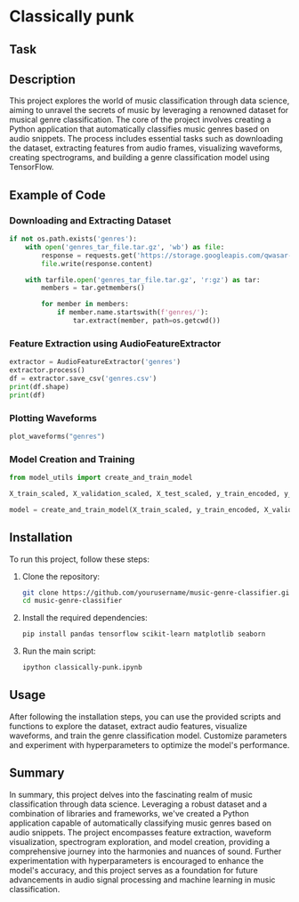 # Classically punk

## Task

## Description

This project explores the world of music classification through data science, aiming to unravel the secrets of music by leveraging a renowned dataset for musical genre classification. The core of the project involves creating a Python application that automatically classifies music genres based on audio snippets. The process includes essential tasks such as downloading the dataset, extracting features from audio frames, visualizing waveforms, creating spectrograms, and building a genre classification model using TensorFlow.

## Example of Code

### Downloading and Extracting Dataset

```python
if not os.path.exists('genres'):
    with open('genres_tar_file.tar.gz', 'wb') as file:
        response = requests.get('https://storage.googleapis.com/qwasar-public/track-ds/classically_punk_music_genres.tar.gz')
        file.write(response.content)

    with tarfile.open('genres_tar_file.tar.gz', 'r:gz') as tar:
        members = tar.getmembers()

        for member in members:
            if member.name.startswith(f'genres/'):
                tar.extract(member, path=os.getcwd())
```

### Feature Extraction using AudioFeatureExtractor

```python
extractor = AudioFeatureExtractor('genres')
extractor.process()
df = extractor.save_csv('genres.csv')
print(df.shape)
print(df)
```

### Plotting Waveforms

```python
plot_waveforms("genres")
```

### Model Creation and Training

```python
from model_utils import create_and_train_model

X_train_scaled, X_validation_scaled, X_test_scaled, y_train_encoded, y_validation_encoded, y_test_encoded = preprocess_data(df)

model = create_and_train_model(X_train_scaled, y_train_encoded, X_validation_scaled, y_validation_encoded)
```

## Installation

To run this project, follow these steps:

1. Clone the repository:

   ```bash
   git clone https://github.com/yourusername/music-genre-classifier.git
   cd music-genre-classifier
   ```

2. Install the required dependencies:

   ```bash
   pip install pandas tensorflow scikit-learn matplotlib seaborn
   ```

3. Run the main script:

   ```bash
   ipython classically-punk.ipynb
   ```

## Usage

After following the installation steps, you can use the provided scripts and functions to explore the dataset, extract audio features, visualize waveforms, and train the genre classification model. Customize parameters and experiment with hyperparameters to optimize the model's performance.

## Summary

In summary, this project delves into the fascinating realm of music classification through data science. Leveraging a robust dataset and a combination of libraries and frameworks, we've created a Python application capable of automatically classifying music genres based on audio snippets. The project encompasses feature extraction, waveform visualization, spectrogram exploration, and model creation, providing a comprehensive journey into the harmonies and nuances of sound. Further experimentation with hyperparameters is encouraged to enhance the model's accuracy, and this project serves as a foundation for future advancements in audio signal processing and machine learning in music classification.
